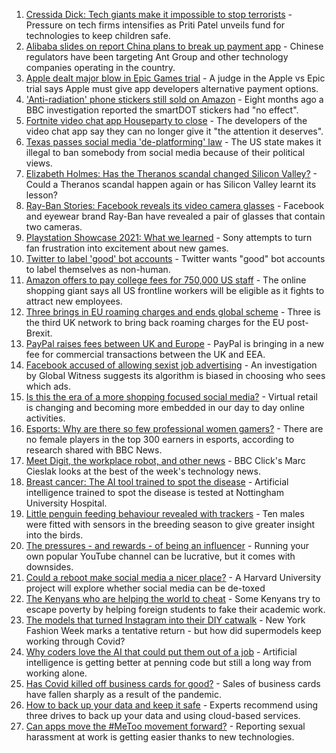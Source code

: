 1. [Cressida Dick: Tech giants make it impossible to stop terrorists](https://www.bbc.co.uk/news/business-58537599?at_medium=RSS&at_campaign=KARANGA) - Pressure on tech firms intensifies as Priti Patel unveils fund for technologies to keep children safe.
2. [Alibaba slides on report China plans to break up payment app](https://www.bbc.co.uk/news/business-58540935?at_medium=RSS&at_campaign=KARANGA) - Chinese regulators have been targeting Ant Group and other technology companies operating in the country.
3. [Apple dealt major blow in Epic Games trial](https://www.bbc.co.uk/news/technology-58522588?at_medium=RSS&at_campaign=KARANGA) - A judge in the Apple vs Epic trial says Apple must give app developers alternative payment options.
4. ['Anti-radiation' phone stickers still sold on Amazon](https://www.bbc.co.uk/news/technology-58507759?at_medium=RSS&at_campaign=KARANGA) - Eight months ago a BBC investigation reported the smartDOT stickers had "no effect".
5. [Fortnite video chat app Houseparty to close](https://www.bbc.co.uk/news/technology-58516156?at_medium=RSS&at_campaign=KARANGA) - The developers of the video chat app say they can no longer give it "the attention it deserves".
6. [Texas passes social media 'de-platforming' law](https://www.bbc.co.uk/news/technology-58516155?at_medium=RSS&at_campaign=KARANGA) - The US state makes it illegal to ban somebody from social media because of their political views.
7. [Elizabeth Holmes: Has the Theranos scandal changed Silicon Valley?](https://www.bbc.co.uk/news/technology-58469882?at_medium=RSS&at_campaign=KARANGA) - Could a Theranos scandal happen again or has Silicon Valley learnt its lesson?
8. [Ray-Ban Stories: Facebook reveals its video camera glasses](https://www.bbc.co.uk/news/technology-58488235?at_medium=RSS&at_campaign=KARANGA) - Facebook and eyewear brand Ray-Ban have revealed a pair of glasses that contain two cameras.
9. [Playstation Showcase 2021: What we learned](https://www.bbc.co.uk/news/newsbeat-58513874?at_medium=RSS&at_campaign=KARANGA) - Sony attempts to turn fan frustration into excitement about new games.
10. [Twitter to label 'good' bot accounts](https://www.bbc.co.uk/news/technology-58510594?at_medium=RSS&at_campaign=KARANGA) - Twitter wants "good" bot accounts to label themselves as non-human.
11. [Amazon offers to pay college fees for 750,000 US staff](https://www.bbc.co.uk/news/business-58509932?at_medium=RSS&at_campaign=KARANGA) - The online shopping giant says all US frontline workers will be eligible as it fights to attract new employees.
12. [Three brings in EU roaming charges and ends global scheme](https://www.bbc.co.uk/news/technology-58501527?at_medium=RSS&at_campaign=KARANGA) - Three is the third UK network to bring back roaming charges for the EU post-Brexit.
13. [PayPal raises fees between UK and Europe](https://www.bbc.co.uk/news/technology-58492953?at_medium=RSS&at_campaign=KARANGA) - PayPal is bringing in a new fee for commercial transactions between the UK and EEA.
14. [Facebook accused of allowing sexist job advertising](https://www.bbc.co.uk/news/technology-58487026?at_medium=RSS&at_campaign=KARANGA) - An investigation by Global Witness suggests its algorithm is biased in choosing who sees which ads.
15. [Is this the era of a more shopping focused social media?](https://www.bbc.co.uk/news/technology-57989365?at_medium=RSS&at_campaign=KARANGA) - Virtual retail is changing and becoming more embedded in our day to day online activities.
16. [Esports: Why are there so few professional women gamers?](https://www.bbc.co.uk/news/technology-58466374?at_medium=RSS&at_campaign=KARANGA) - There are no female players in the top 300 earners in esports, according to research shared with BBC News.
17. [Meet Digit, the workplace robot, and other news](https://www.bbc.co.uk/news/technology-58438225?at_medium=RSS&at_campaign=KARANGA) - BBC Click's Marc Cieslak looks at the best of the week's technology news.
18. [Breast cancer: The AI tool trained to spot the disease](https://www.bbc.co.uk/news/technology-58158657?at_medium=RSS&at_campaign=KARANGA) - Artificial intelligence trained to spot the disease is tested at Nottingham University Hospital.
19. [Little penguin feeding behaviour revealed with trackers](https://www.bbc.co.uk/news/technology-58116149?at_medium=RSS&at_campaign=KARANGA) - Ten males were fitted with sensors in the breeding season to give greater insight into the birds.
20. [The pressures - and rewards - of being an influencer](https://www.bbc.co.uk/news/business-58487905?at_medium=RSS&at_campaign=KARANGA) - Running your own popular YouTube channel can be lucrative, but it comes with downsides.
21. [Could a reboot make social media a nicer place?](https://www.bbc.co.uk/news/business-58501172?at_medium=RSS&at_campaign=KARANGA) - A Harvard University project will explore whether social media can be de-toxed
22. [The Kenyans who are helping the world to cheat](https://www.bbc.co.uk/news/blogs-trending-58465189?at_medium=RSS&at_campaign=KARANGA) - Some Kenyans try to escape poverty by helping foreign students to fake their academic work.
23. [The models that turned Instagram into their DIY catwalk](https://www.bbc.co.uk/news/business-58474185?at_medium=RSS&at_campaign=KARANGA) - New York Fashion Week marks a tentative return - but how did supermodels keep working through Covid?
24. [Why coders love the AI that could put them out of a job](https://www.bbc.co.uk/news/business-57914432?at_medium=RSS&at_campaign=KARANGA) - Artificial intelligence is getting better at penning code but still a long way from working alone.
25. [Has Covid killed off business cards for good?](https://www.bbc.co.uk/news/business-58419842?at_medium=RSS&at_campaign=KARANGA) - Sales of business cards have fallen sharply as a result of the pandemic.
26. [How to back up your data and keep it safe](https://www.bbc.co.uk/news/business-58050387?at_medium=RSS&at_campaign=KARANGA) - Experts recommend using three drives to back up your data and using cloud-based services.
27. [Can apps move the #MeToo movement forward?](https://www.bbc.co.uk/news/business-58260533?at_medium=RSS&at_campaign=KARANGA) - Reporting sexual harassment at work is getting easier thanks to new technologies.
